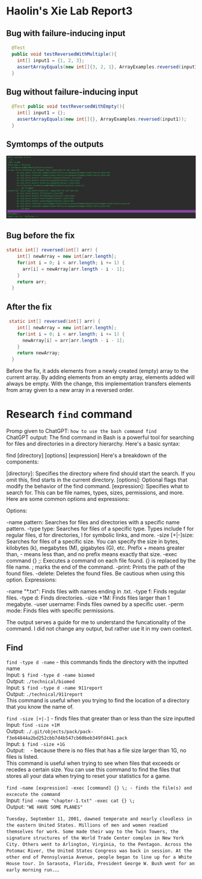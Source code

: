 # **Haolin's Xie Lab Report3**
## Bug with failure-inducing input 
````Java
  @Test
  public void testReversedWithMultiple(){
    int[] input1 = {1, 2, 3};
    assertArrayEquals(new int[]{3, 2, 1}, ArrayExamples.reversed(input1));
  }
````

## Bug without failure-inducing input
````Java
  @Test public void testReversedWithEmpty(){
    int[] input1 = {};
    assertArrayEquals(new int[]{}, ArrayExamples.reversed(input1));
  }
````
## Symtomps of the outputs
![Image](Image3.1.png)

## Bug before the fix 
```Java
static int[] reversed(int[] arr) {
    int[] newArray = new int[arr.length];
    for(int i = 0; i < arr.length; i += 1) {
      arr[i] = newArray[arr.length - i - 1];
    }
    return arr;
  }
````

## After the fix 
````Java
 static int[] reversed(int[] arr) {
    int[] newArray = new int[arr.length];
    for(int i = 0; i < arr.length; i += 1) {
      newArray[i] = arr[arr.length - i - 1];
    }
    return newArray;
  }
````
Before the fix, it adds elements from a newly created (empty) array to the current array. 
By adding elements from an empty array, elements added will always be empty.
With the change, this implementation transfers elements from array given to a new array in a reversed order. 

# Research `find` command
Promp given to ChatGPT: `how to use the bash command find` <br>
ChatGPT output: The find command in Bash is a powerful tool for searching for files and directories in a directory hierarchy. Here's a basic syntax:

find [directory] [options] [expression]
Here's a breakdown of the components:

[directory]: Specifies the directory where find should start the search. If you omit this, find starts in the current directory.
[options]: Optional flags that modify the behavior of the find command.
[expression]: Specifies what to search for. This can be file names, types, sizes, permissions, and more.
Here are some common options and expressions:

Options:

-name pattern: Searches for files and directories with a specific name pattern.
-type type: Searches for files of a specific type. Types include f for regular files, d for directories, l for symbolic links, and more.
-size [+|-]size: Searches for files of a specific size. You can specify the size in bytes, kilobytes (k), megabytes (M), gigabytes (G), etc. Prefix + means greater than, - means less than, and no prefix means exactly that size.
-exec command {} \;: Executes a command on each file found. {} is replaced by the file name. \; marks the end of the command.
-print: Prints the path of the found files.
-delete: Deletes the found files. Be cautious when using this option.
Expressions:

-name "*.txt": Finds files with names ending in .txt.
-type f: Finds regular files.
-type d: Finds directories.
-size +1M: Finds files larger than 1 megabyte.
-user username: Finds files owned by a specific user.
-perm mode: Finds files with specific permissions.

The output serves a guide for me to understand the funcationality of the command. I did not change any output, but rather use it in my own context. 

## Find
`find -type d -name` - this commands finds the directory with the inputted name <br>
Input: `$ find -type d -name biomed` <br>
Output: `./technical/biomed` <br>
Input: `$ find -type d -name 911report` <br>
Output: `./technical/911report`<br>
This command is useful when you trying to find the location of a directory that you know the name of. <br> 

`find -size [+|-]` - finds files that greater than or less than the size inputted <br>
Input: `find -size +1M` <br>
Output: `./.git/objects/pack/pack-f3e64844a2bd252cbb7d4b547cb60beb349fd441.pack` <br>
Input: `$ find -size +1G` <br>
Output: ` ` - because there is no files that has a file size larger than 1G, no files is listed. <br> 
This command is useful when trying to see when files that exceeds or recedes a certain size. You can use this command to find the files that stores all your data when trying to reset your statistics for a game. <br>

`find -name [expression] -exec [command] {} \; - finds the file(s) and excecute the command` <br>
Input: `find -name "chapter-1.txt" -exec cat {} \;` <br>
Output: `"WE HAVE SOME PLANES"`

   `Tuesday, September 11, 2001, dawned temperate and nearly cloudless in the eastern United States. Millions of men and women readied themselves for work. Some made their way to the Twin Towers, the signature structures of the World Trade Center complex in New York City. Others went to Arlington, Virginia, to the Pentagon. Across the Potomac River, the United States Congress was back in session. At the other end of Pennsylvania Avenue, people began to line up for a White House tour. In Sarasota, Florida, President George W. Bush went for an early morning run.`...


